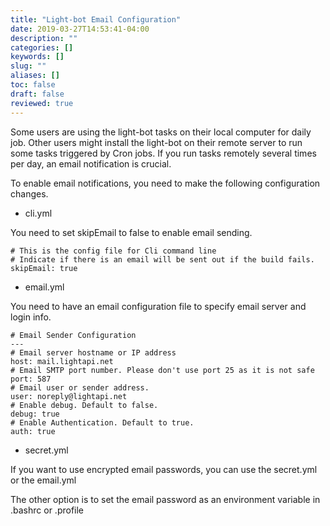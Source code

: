```yaml
---
title: "Light-bot Email Configuration"
date: 2019-03-27T14:53:41-04:00
description: ""
categories: []
keywords: []
slug: ""
aliases: []
toc: false
draft: false
reviewed: true
---
```


Some users are using the light-bot tasks on their local computer for daily job. Other users might install the light-bot on their remote server to run some tasks triggered by Cron jobs. If you run tasks remotely several times per day, an email notification is crucial. 

To enable email notifications, you need to make the following configuration changes. 

* cli.yml

You need to set skipEmail to false to enable email sending.

```
# This is the config file for Cli command line
# Indicate if there is an email will be sent out if the build fails.
skipEmail: true
```

* email.yml

You need to have an email configuration file to specify email server and login info.

```
# Email Sender Configuration
---
# Email server hostname or IP address
host: mail.lightapi.net
# Email SMTP port number. Please don't use port 25 as it is not safe
port: 587
# Email user or sender address.
user: noreply@lightapi.net
# Enable debug. Default to false.
debug: true
# Enable Authentication. Default to true.
auth: true
```

* secret.yml

If you want to use encrypted email passwords, you can use the secret.yml or the email.yml 

The other option is to set the email password as an environment variable in .bashrc or .profile
